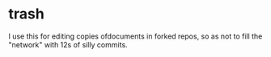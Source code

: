 trash
=====

I use this for editing copies ofdocuments in forked repos, so as not to fill the "network" with 12s of silly commits.

